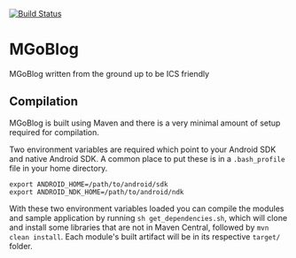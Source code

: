 [![Build Status](https://secure.travis-ci.org/SeanPONeil/MGoBlog.png)](http://travis-ci.org/SeanPONeil/MGoBlog)

MGoBlog
=======

MGoBlog written from the ground up to be ICS friendly

Compilation
-----------

MGoBlog is built using Maven and there is a very minimal amount of setup required for compilation.

Two environment variables are required which point to your Android SDK and native Android SDK. A common
place to put these is in a `.bash_profile` file in your home directory.

    export ANDROID_HOME=/path/to/android/sdk
    export ANDROID_NDK_HOME=/path/to/android/ndk

With these two environment variables loaded you can compile the modules and sample application by running
`sh get_dependencies.sh`, which will clone and install some libraries that are not in Maven Central, followed by `mvn clean install`. Each module's built artifact will be in its respective `target/` folder.
